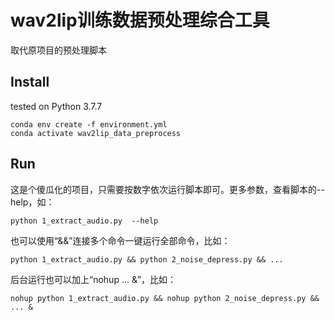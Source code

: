 # wav2lip训练数据预处理综合工具

取代原项目的预处理脚本

## Install

tested on Python 3.7.7

```shell
conda env create -f environment.yml
conda activate wav2lip_data_preprocess
```

## Run

这是个傻瓜化的项目，只需要按数字依次运行脚本即可。更多参数，查看脚本的--help，如：

```shell
python 1_extract_audio.py  --help
```

也可以使用“&&”连接多个命令一键运行全部命令，比如：

```shell
python 1_extract_audio.py && python 2_noise_depress.py && ...
```

后台运行也可以加上“nohup ... &”，比如：
```shell
nohup python 1_extract_audio.py && nohup python 2_noise_depress.py && ... &
```